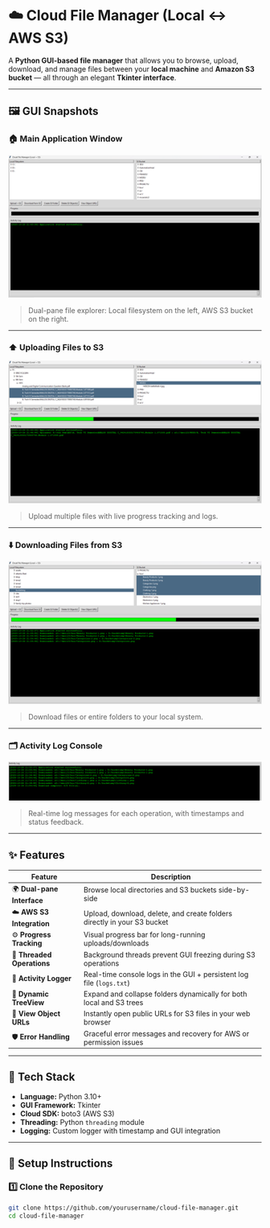 # ☁️ Cloud File Manager (Local ↔ AWS S3)

A **Python GUI-based file manager** that allows you to browse, upload, download, and manage files between your **local machine** and **Amazon S3 bucket** — all through an elegant **Tkinter interface**.

---

## 🖼️ GUI Snapshots

### 🏠 Main Application Window
![Main GUI](images/Screenshot(199).png)

> Dual-pane file explorer: Local filesystem on the left, AWS S3 bucket on the right.

---

### ⬆️ Uploading Files to S3
![Upload Progress](images/Screenshot(203).png)

> Upload multiple files with live progress tracking and logs.

---

### ⬇️ Downloading Files from S3
![Download Progress](images/Screenshot(205).png)

> Download files or entire folders to your local system.

---

### 🗂️ Activity Log Console
![Activity Log](images/img.png)

> Real-time log messages for each operation, with timestamps and status feedback.

---

## ✨ Features

| Feature | Description |
|----------|--------------|
| 🌍 **Dual-pane Interface** | Browse local directories and S3 buckets side-by-side |
| ☁️ **AWS S3 Integration** | Upload, download, delete, and create folders directly in your S3 bucket |
| ⚙️ **Progress Tracking** | Visual progress bar for long-running uploads/downloads |
| 🧵 **Threaded Operations** | Background threads prevent GUI freezing during S3 operations |
| 🧾 **Activity Logger** | Real-time console logs in the GUI + persistent log file (`logs.txt`) |
| 📁 **Dynamic TreeView** | Expand and collapse folders dynamically for both local and S3 trees |
| 🔗 **View Object URLs** | Instantly open public URLs for S3 files in your web browser |
| 🛡️ **Error Handling** | Graceful error messages and recovery for AWS or permission issues |

---

## 🧰 Tech Stack

- **Language:** Python 3.10+
- **GUI Framework:** Tkinter
- **Cloud SDK:** boto3 (AWS S3)
- **Threading:** Python `threading` module
- **Logging:** Custom logger with timestamp and GUI integration

---

## 🚀 Setup Instructions

### 1️⃣ Clone the Repository
```bash
git clone https://github.com/yourusername/cloud-file-manager.git
cd cloud-file-manager
